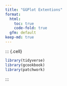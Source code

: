 ```yaml
---
title: "GGPlot Extentions"
format: 
  html: 
    toc: true
    code-fold: true 
  gfm: default
keep-md: true
---
```





::: {.cell}

```{.r .cell-code}
library(tidyverse)
library(gcookbook)
library(patchwork)
```
:::

